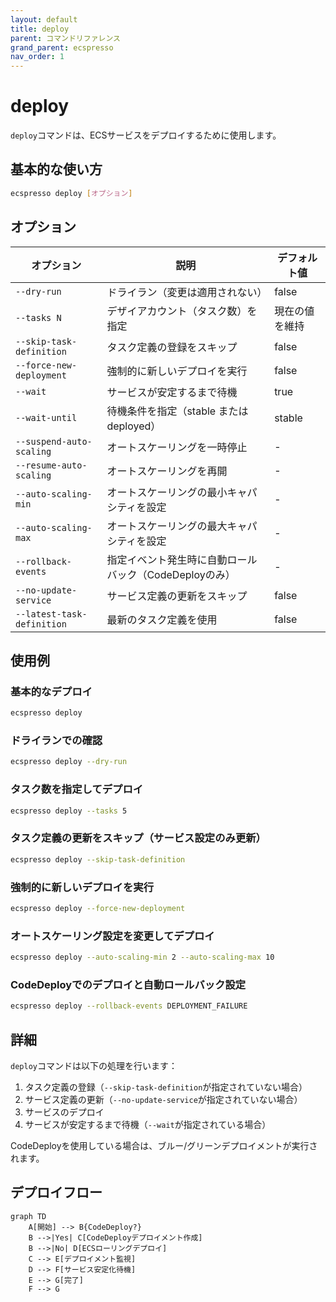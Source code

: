 ```yaml
---
layout: default
title: deploy
parent: コマンドリファレンス
grand_parent: ecspresso
nav_order: 1
---
```


# deploy

`deploy`コマンドは、ECSサービスをデプロイするために使用します。

## 基本的な使い方

```bash
ecspresso deploy [オプション]
```

## オプション

| オプション | 説明 | デフォルト値 |
|------------|------|------------|
| `--dry-run` | ドライラン（変更は適用されない） | false |
| `--tasks N` | デザイアカウント（タスク数）を指定 | 現在の値を維持 |
| `--skip-task-definition` | タスク定義の登録をスキップ | false |
| `--force-new-deployment` | 強制的に新しいデプロイを実行 | false |
| `--wait` | サービスが安定するまで待機 | true |
| `--wait-until` | 待機条件を指定（stable または deployed） | stable |
| `--suspend-auto-scaling` | オートスケーリングを一時停止 | - |
| `--resume-auto-scaling` | オートスケーリングを再開 | - |
| `--auto-scaling-min` | オートスケーリングの最小キャパシティを設定 | - |
| `--auto-scaling-max` | オートスケーリングの最大キャパシティを設定 | - |
| `--rollback-events` | 指定イベント発生時に自動ロールバック（CodeDeployのみ） | - |
| `--no-update-service` | サービス定義の更新をスキップ | false |
| `--latest-task-definition` | 最新のタスク定義を使用 | false |

## 使用例

### 基本的なデプロイ

```bash
ecspresso deploy
```

### ドライランでの確認

```bash
ecspresso deploy --dry-run
```

### タスク数を指定してデプロイ

```bash
ecspresso deploy --tasks 5
```

### タスク定義の更新をスキップ（サービス設定のみ更新）

```bash
ecspresso deploy --skip-task-definition
```

### 強制的に新しいデプロイを実行

```bash
ecspresso deploy --force-new-deployment
```

### オートスケーリング設定を変更してデプロイ

```bash
ecspresso deploy --auto-scaling-min 2 --auto-scaling-max 10
```

### CodeDeployでのデプロイと自動ロールバック設定

```bash
ecspresso deploy --rollback-events DEPLOYMENT_FAILURE
```

## 詳細

`deploy`コマンドは以下の処理を行います：

1. タスク定義の登録（`--skip-task-definition`が指定されていない場合）
2. サービス定義の更新（`--no-update-service`が指定されていない場合）
3. サービスのデプロイ
4. サービスが安定するまで待機（`--wait`が指定されている場合）

CodeDeployを使用している場合は、ブルー/グリーンデプロイメントが実行されます。

## デプロイフロー

```mermaid
graph TD
    A[開始] --> B{CodeDeploy?}
    B -->|Yes| C[CodeDeployデプロイメント作成]
    B -->|No| D[ECSローリングデプロイ]
    C --> E[デプロイメント監視]
    D --> F[サービス安定化待機]
    E --> G[完了]
    F --> G
```
